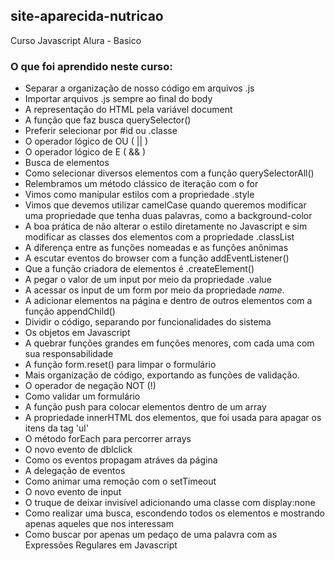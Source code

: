 ## site-aparecida-nutricao
Curso Javascript Alura - Basico

### O que foi aprendido neste curso:

+ Separar a organização de nosso código em arquivos .js
+ Importar arquivos .js sempre ao final do body
+ A representação do HTML pela variável document
+ A função que faz busca querySelector()
+ Preferir selecionar por #id ou .classe
+ O operador lógico de OU ( || )
+ O operador lógico de E ( && )
+ Busca de elementos
+ Como selecionar diversos elementos com a função querySelectorAll()
+ Relembramos um método clássico de iteração com o for
+ Vimos como manipular estilos com a propriedade .style
+ Vimos que devemos utilizar camelCase quando queremos modificar uma propriedade que tenha duas palavras, como a background-color 
+ A boa prática de não alterar o estilo diretamente no Javascript e sim modificar as classes dos elementos com a propriedade .classList
+ A diferença entre as funções nomeadas e as funções anônimas
+ A escutar eventos do browser com a função addEventListener()
+ Que a função criadora de elementos é .createElement()
+ A pegar o valor de um input por meio da propriedade .value
+ A acessar os input de um form por meio da propriedade _name_.
+ A adicionar elementos na página e dentro de outros elementos com a função appendChild()
+ Dividir o código, separando por funcionalidades do sistema
+ Os objetos em Javascript
+ A quebrar funções grandes em funções menores, com cada uma com sua responsabilidade
+ A função form.reset() para limpar o formulário
+ Mais organização de código, exportando as funções de validação.
+ O operador de negação NOT (!)
+ Como validar um formulário
+ A função push para colocar elementos dentro de um array
+ A propriedade innerHTML dos elementos, que foi usada para apagar os itens da tag 'ul'
+ O método forEach para percorrer arrays
+ O novo evento de dblclick
+ Como os eventos propagam atráves da página
+ A delegação de eventos
+ Como animar uma remoção com o setTimeout
+ O novo evento de input
+ O truque de deixar invisível adicionando uma classe com display:none
+ Como realizar uma busca, escondendo todos os elementos e mostrando apenas aqueles que nos interessam
+ Como buscar por apenas um pedaço de uma palavra com as Expressões Regulares em Javascript
